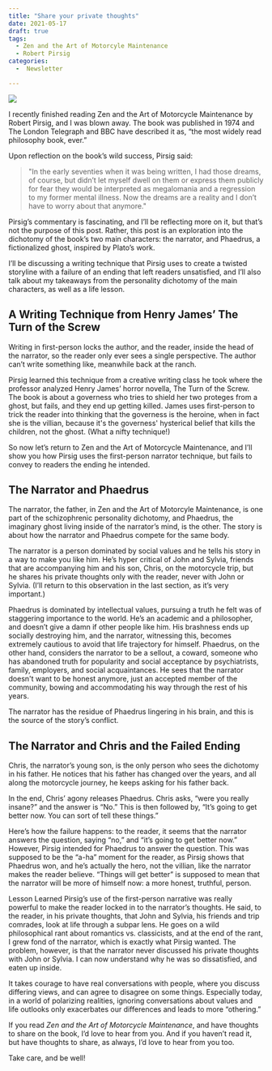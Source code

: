 ```yaml
---
title: "Share your private thoughts"
date: 2021-05-17
draft: true
tags:
  - Zen and the Art of Motorcyle Maintenance
  - Robert Pirsig
categories:
  -  Newsletter

---
```

![](https://raw.githubusercontent.com/RikaSukenik/digitalgarden/master/uPic/zen.jpeg)

I recently finished reading Zen and the Art of Motorcycle Maintenance by Robert Pirsig, and I was blown away. The book was published in 1974 and The London Telegraph and BBC have described it as, “the most widely read philosophy book, ever.”

Upon reflection on the book’s wild success, Pirsig said:

>"In the early seventies when it was being written, I had those dreams, of course, but didn’t let myself dwell on them or express them publicly for fear they would be interpreted as megalomania and a regression to my former mental illness. Now the dreams are a reality and I don’t have to worry about that anymore."

Pirsig’s commentary is fascinating, and I’ll be reflecting more on it, but that’s not the purpose of this post. Rather, this post is an exploration into the dichotomy of the book’s two main characters: the narrator, and Phaedrus, a fictionalized ghost, inspired by Plato’s work.

I’ll be discussing a writing technique that Pirsig uses to create a twisted storyline with a failure of an ending that left readers unsatisfied, and I’ll also talk about my takeaways from the personality dichotomy of the main characters, as well as a life lesson.

## A Writing Technique from Henry James’ The Turn of the Screw
Writing in first-person locks the author, and the reader, inside the head of the narrator, so the reader only ever sees a single perspective. The author can’t write something like, meanwhile back at the ranch.

Pirsig learned this technique from a creative writing class he took where the professor analyzed Henry James’ horror novella, The Turn of the Screw. The book is about a governess who tries to shield her two proteges from a ghost, but fails, and they end up getting killed. James uses first-person to trick the reader into thinking that the governess is the heroine, when in fact she is the villian, because it's the governess' hysterical belief that kills the children, not the ghost. (What a nifty technique!)

So now let’s return to Zen and the Art of Motorcycle Maintenance, and I’ll show you how Pirsig uses the first-person narrator technique, but fails to convey to readers the ending he intended.

## The Narrator and Phaedrus
The narrator, the father, in Zen and the Art of Motorcyle Maintenance, is one part of the schizophrenic personality dichotomy, and Phaedrus, the imaginary ghost living inside of the narrator’s mind, is the other. The story is about how the narrator and Phaedrus compete for the same body.

The narrator is a person dominated by social values and he tells his story in a way to make you like him. He’s hyper critical of John and Sylvia, friends that are accompanying him and his son, Chris, on the motorcycle trip, but he shares his private thoughts only with the reader, never with John or Sylvia. (I’ll return to this observation in the last section, as it’s very important.)

Phaedrus is dominated by intellectual values, pursuing a truth he felt was of staggering importance to the world. He’s an academic and a philosopher, and doesn’t give a damn if other people like him. His brashness ends up socially destroying him, and the narrator, witnessing this, becomes extremely cautious to avoid that life trajectory for himself. Phaedrus, on the other hand, considers the narrator to be a sellout, a coward, someone who has abandoned truth for popularity and social acceptance by psychiatrists, family, employers, and social acquaintances. He sees that the narrator doesn't want to be honest anymore, just an accepted member of the community, bowing and accommodating his way through the rest of his years.

The narrator has the residue of Phaedrus lingering in his brain, and this is the source of the story’s conflict.

## The Narrator and Chris and the Failed Ending
Chris, the narrator’s young son, is the only person who sees the dichotomy in his father. He notices that his father has changed over the years, and all along the motorcycle journey, he keeps asking for his father back.

In the end, Chris’ agony releases Phaedrus. Chris asks, “were you really insane?” and the answer is “No.” This is then followed by, “It’s going to get better now. You can sort of tell these things.”

Here’s how the failure happens: to the reader, it seems that the narrator answers the question, saying “no,” and “it’s going to get better now.” However, Pirsig intended for Phaedrus to answer the question. This was supposed to be the “a-ha” moment for the reader, as Pirsig shows that Phaedrus won, and he’s actually the hero, not the villian, like the narrator makes the reader believe. “Things will get better” is supposed to mean that the narrator will be more of himself now: a more honest, truthful, person.

Lesson Learned
Pirsig’s use of the first-person narrative was really powerful to make the reader locked in to the narrator’s thoughts. He said, to the reader, in his private thoughts, that John and Sylvia, his friends and trip comrades, look at life through a subpar lens. He goes on a wild philosophical rant about romantics vs. classicists, and at the end of the rant, I grew fond of the narrator, which is exactly what Pirsig wanted. The problem, however, is that the narrator never discussed his private thoughts with John or Sylvia. I can now understand why he was so dissatisfied, and eaten up inside.

It takes courage to have real conversations with people, where you discuss differing views, and can agree to disagree on some things. Especially today, in a world of polarizing realities, ignoring conversations about values and life outlooks only exacerbates our differences and leads to more “othering.”

If you read _Zen and the Art of Motorcycle Maintenance_, and have thoughts to share on the book, I’d love to hear from you. And if you haven’t read it, but have thoughts to share, as always, I’d love to hear from you too.

Take care, and be well!
